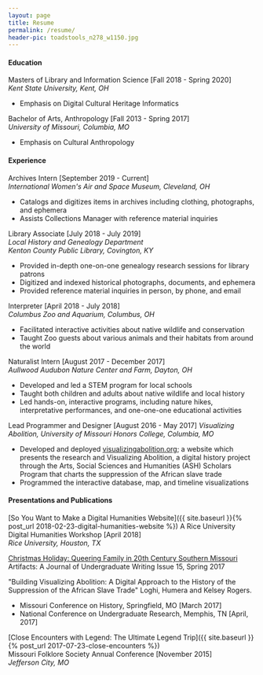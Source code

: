 ```yaml
---
layout: page
title: Resume
permalink: /resume/
header-pic: toadstools_n278_w1150.jpg
---
```

#### Education
Masters of Library and Information Science [Fall 2018 - Spring 2020]  
_Kent State University, Kent, OH_
- Emphasis on Digital Cultural Heritage Informatics

Bachelor of Arts, Anthropology [Fall 2013 - Spring 2017]  
_University of Missouri, Columbia, MO_
- Emphasis on Cultural Anthropology

#### Experience
Archives Intern [September 2019 - Current]  
_International Women's Air and Space Museum, Cleveland, OH_  
- Catalogs and digitizes items in archives including clothing, photographs, and ephemera
- Assists Collections Manager with reference material inquiries

Library Associate [July 2018 - July 2019]  
_Local History and Genealogy Department  
Kenton County Public Library, Covington, KY_
- Provided in-depth one-on-one genealogy research sessions for library patrons
- Digitized and indexed historical photographs, documents, and ephemera
- Provided reference material inquiries in person, by phone, and email

Interpreter [April 2018 - July 2018]  
_Columbus Zoo and Aquarium, Columbus, OH_  
- Facilitated interactive activities about native wildlife and conservation
- Taught Zoo guests about various animals and their habitats from around the world

Naturalist Intern [August 2017 - December 2017]  
_Aullwood Audubon Nature Center and Farm, Dayton, OH_  
- Developed and led a STEM program for local schools
- Taught both children and adults about native wildlife and local history
- Led hands-on, interactive programs, including nature hikes, interpretative performances, and one-one-one educational activities

Lead Programmer and Designer [August 2016 - May 2017]
_Visualizing Abolition, University of Missouri Honors College, Columbia, MO_  
- Developed and deployed [visualizingabolition.org](http://visualizingabolition.org); a website which presents the research and Visualizing Abolition, a digital history project through the Arts, Social Sciences and Humanities (ASH) Scholars Program that charts the suppression of the African slave trade
- Programmed the interactive database, map, and timeline visualizations

#### Presentations and Publications
[So You Want to Make a Digital Humanities Website]({{ site.baseurl }}{% post_url 2018-02-23-digital-humanities-website %})
A Rice University Digital Humanities Workshop [April 2018]  
_Rice University, Houston, TX_

[Christmas Holiday: Queering Family in 20th Century Southern Missouri](https://artifactsjournal.missouri.edu/2017/05/christmas-holiday-queering-family-in-20th-century-southern-missouri)  
Artifacts: A Journal of Undergraduate Writing Issue 15, Spring 2017

"Building Visualizing Abolition: A Digital Approach to the History of the Suppression of the African Slave Trade" Loghi, Humera and Kelsey Rogers.
- Missouri Conference on History, Springfield, MO [March 2017]
- National Conference on Undergraduate Research, Memphis, TN [April, 2017]

[Close Encounters with Legend: The Ultimate Legend Trip]({{ site.baseurl }}{% post_url 2017-07-23-close-encounters %})  
Missouri Folklore Society Annual Conference [November 2015]  
_Jefferson City, MO_
